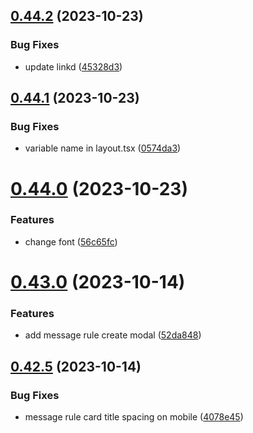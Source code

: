 ## [0.44.2](https://github.com/onesoft-sudo/sudobot-dashboard/compare/v0.44.1...v0.44.2) (2023-10-23)


### Bug Fixes

* update linkd ([45328d3](https://github.com/onesoft-sudo/sudobot-dashboard/commit/45328d3eaa6632a9304236d6d55667e3e4ea3adb))



## [0.44.1](https://github.com/onesoft-sudo/sudobot-dashboard/compare/v0.44.0...v0.44.1) (2023-10-23)


### Bug Fixes

* variable name in layout.tsx ([0574da3](https://github.com/onesoft-sudo/sudobot-dashboard/commit/0574da3f022bacb5bdb135b41dc67327d67c1f5d))



# [0.44.0](https://github.com/onesoft-sudo/sudobot-dashboard/compare/v0.43.0...v0.44.0) (2023-10-23)


### Features

* change font ([56c65fc](https://github.com/onesoft-sudo/sudobot-dashboard/commit/56c65fc2ede346d8270b50f8011dc126083aba2f))



# [0.43.0](https://github.com/onesoft-sudo/sudobot-dashboard/compare/v0.42.5...v0.43.0) (2023-10-14)


### Features

* add message rule create modal ([52da848](https://github.com/onesoft-sudo/sudobot-dashboard/commit/52da848ec69739f81fd31b0cc589dd8253da5b3c))



## [0.42.5](https://github.com/onesoft-sudo/sudobot-dashboard/compare/v0.42.4...v0.42.5) (2023-10-14)


### Bug Fixes

* message rule card title spacing on mobile ([4078e45](https://github.com/onesoft-sudo/sudobot-dashboard/commit/4078e4541c55e1b5f467636d993dfeb1f6822777))




